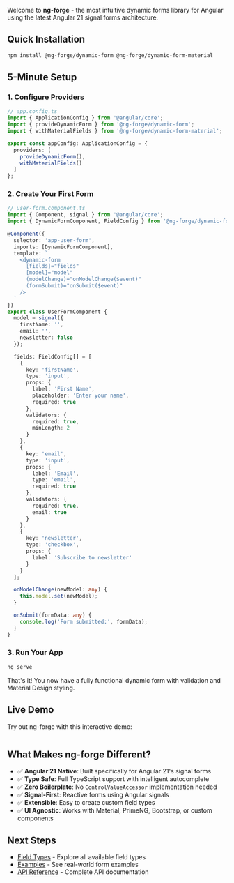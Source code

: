 Welcome to **ng-forge** - the most intuitive dynamic forms library for Angular using the latest Angular 21 signal forms architecture.

## Quick Installation

```bash
npm install @ng-forge/dynamic-form @ng-forge/dynamic-form-material
```

## 5-Minute Setup

### 1. Configure Providers

```typescript
// app.config.ts
import { ApplicationConfig } from '@angular/core';
import { provideDynamicForm } from '@ng-forge/dynamic-form';
import { withMaterialFields } from '@ng-forge/dynamic-form-material';

export const appConfig: ApplicationConfig = {
  providers: [
    provideDynamicForm(),
    withMaterialFields()
  ]
};
```

### 2. Create Your First Form

```typescript
// user-form.component.ts
import { Component, signal } from '@angular/core';
import { DynamicFormComponent, FieldConfig } from '@ng-forge/dynamic-form';

@Component({
  selector: 'app-user-form',
  imports: [DynamicFormComponent],
  template: `
    <dynamic-form
      [fields]="fields"
      [model]="model"
      (modelChange)="onModelChange($event)"
      (formSubmit)="onSubmit($event)"
    />
  `
})
export class UserFormComponent {
  model = signal({
    firstName: '',
    email: '',
    newsletter: false
  });

  fields: FieldConfig[] = [
    {
      key: 'firstName',
      type: 'input',
      props: {
        label: 'First Name',
        placeholder: 'Enter your name',
        required: true
      },
      validators: {
        required: true,
        minLength: 2
      }
    },
    {
      key: 'email',
      type: 'input',
      props: {
        label: 'Email',
        type: 'email',
        required: true
      },
      validators: {
        required: true,
        email: true
      }
    },
    {
      key: 'newsletter',
      type: 'checkbox',
      props: {
        label: 'Subscribe to newsletter'
      }
    }
  ];

  onModelChange(newModel: any) {
    this.model.set(newModel);
  }

  onSubmit(formData: any) {
    console.log('Form submitted:', formData);
  }
}
```

### 3. Run Your App

```bash
ng serve
```

That's it! You now have a fully functional dynamic form with validation and Material Design styling.

## Live Demo

Try out ng-forge with this interactive demo:

```typescript playground:DemoFormPlayground
```

## What Makes ng-forge Different?

- ✅ **Angular 21 Native**: Built specifically for Angular 21's signal forms
- ✅ **Type Safe**: Full TypeScript support with intelligent autocomplete
- ✅ **Zero Boilerplate**: No `ControlValueAccessor` implementation needed
- ✅ **Signal-First**: Reactive forms using Angular signals
- ✅ **Extensible**: Easy to create custom field types
- ✅ **UI Agnostic**: Works with Material, PrimeNG, Bootstrap, or custom components

## Next Steps

- [Field Types](../field-types) - Explore all available field types
- [Examples](../examples) - See real-world form examples  
- [API Reference](../api-reference) - Complete API documentation
